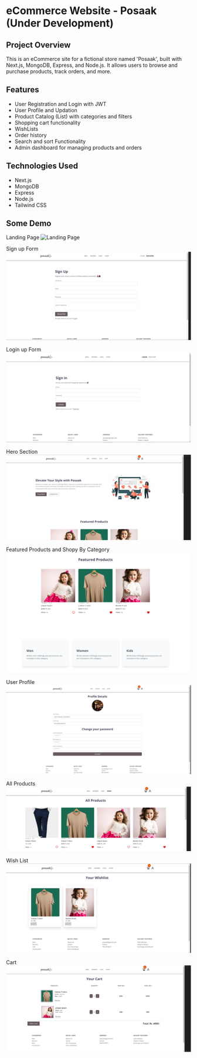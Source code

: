 # eCommerce Website - Posaak (Under Development)

## Project Overview

This is an eCommerce site for a fictional store named 'Posaak', built with Next.js, MongoDB, Express, and Node.js. It allows users to browse and purchase products, track orders, and more.

## Features

- User Registration and Login with JWT
- User Profile and Updation
- Product Catalog (List) with categories and filters
- Shopping cart functionality
- WishLists
- Order history
- Search and sort Functionality
- Admin dashboard for managing products and orders

## Technologies Used

- Next.js
- MongoDB
- Express
- Node.js
- Tailwind CSS

## Some Demo

Landing Page
![Landing Page](image-9.png)

Sign up Form
![Register Form](image-8.png)

Login up Form
![Login Form](image-7.png)

Hero Section
![Hero Section](image.png)

Featured Products and Shopy By Category
![Featured Products and Shop By Category](image-2.png)

User Profile
![User Profile](image-3.png)

All Products
![All Products](image-4.png)

Wish List
![Wishlist](image-5.png)

Cart
![Cart](image-6.png)

